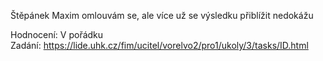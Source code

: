 Štěpánek Maxim
omlouvám se, ale více už se výsledku přiblížit nedokážu
  
Hodnocení: V pořádku  
Zadání: https://lide.uhk.cz/fim/ucitel/vorelvo2/pro1/ukoly/3/tasks/ID.html  
